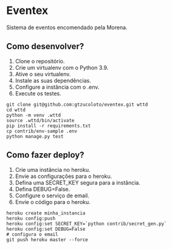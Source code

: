 # Eventex

Sistema de eventos encomendado pela Morena.

## Como desenvolver?

1. Clone o repositório.
2. Crie um virtualenv com o Python 3.9.
3. Ative o seu virtualenv.
4. Instale as suas dependências.
5. Configure a instância com o .env.
6. Execute os testes.

```console
git clone git@github.com:gtzucoloto/eventex.git wttd
cd wttd
python -m venv .wttd
source .wttd/bin/activate
pip install -r requirements.txt
cp contrib/env-sample .env
python manage.py test
```

## Como fazer deploy?

1. Crie uma instância no heroku.
2. Envie as configurações para o heroku.
3. Defina uma SECRET_KEY segura para a instância.
4. Defina DEBUG=False.
5. Configure o serviço de email.
6. Envie o código para o heroku.

```console
heroku create minha_instancia
heroku config:push
heroku config:set SECRET_KEY=`python contrib/secret_gen.py`
heroku config:set DEBUG=False
# configura o email
git push heroku master --force
```
